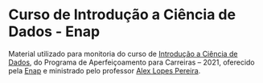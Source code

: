 # Curso de Introdução a Ciência de Dados - Enap

Material utilizado para monitoria do curso de [Introdução a Ciência de Dados](https://github.com/alexlopespereira/curso_ciencia_dados2021 "Repositório original"), 
do Programa de Aperfeiçoamento para Carreiras – 2021, oferecido pela [Enap](https://enap.gov.br/pt/) e 
ministrado pelo professor [Alex Lopes Pereira](https://github.com/alexlopespereira).
